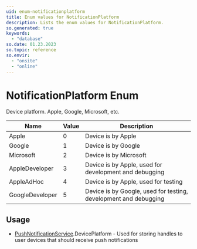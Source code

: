 ```yaml
---
uid: enum-notificationplatform
title: Enum values for NotificationPlatform
description: Lists the enum values for NotificationPlatform.
so.generated: true
keywords:
  - "database"
so.date: 01.23.2023
so.topic: reference
so.envir:
  - "onsite"
  - "online"
---
```


# NotificationPlatform Enum

Device platform. Apple, Google, Microsoft, etc.

| Name | Value | Description |
|------|-------|-------------|
|Apple|0|Device is by Apple|
|Google|1|Device is by Google|
|Microsoft|2|Device is by Microsoft|
|AppleDeveloper|3|Device is by Apple, used for development and debugging|
|AppleAdHoc|4|Device is by Apple, used for testing|
|GoogleDeveloper|5|Device is by Google, used for testing, development and debugging|

## Usage

* [PushNotificationService](../pushnotificationservice.md).DevicePlatform - Used for storing handles to user devices that should receive push notifications
